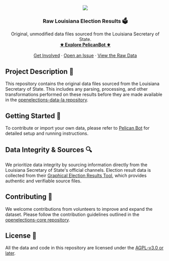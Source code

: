 <div align="center">
 <img src="https://raw.githubusercontent.com/openelections/openelections.github.io/master/img/logo.png"/></a>
</div>
<h3 align="center">Raw Louisiana Election Results 🗳️</h3>

  <p align="center">
   Original, unmodified data files sourced from the Louisiana Secretary of State.
    <br />
    <a href="pelbot"><strong>⚜️ Explore PelicanBot ⚜️</strong></a>
    <br />
    <br />
        <a href="https://docs.openelections.net/">Get Involved</a>
        ·
        <a href="https://github.com/openelections/openelections-sources-la/issues/new/choose">Open an Issue</a>
        ·
        <a href="data">View the Raw Data</a>
</div>

## Project Description 📖
This repository contains the original data files sourced from the Louisiana Secretary of State. This includes any parsing, processing, and other transformations performed on these results before they are made available in the [openelections-data-la repository](https://github.com/openelections/openelections-data-la).

## Getting Started 🚀
To contribute or import your own data, please refer to [Pelican Bot](pelibot/README.md) for detailed setup and running instructions.

## Data Integrity & Sources 🔍
We prioritize data integrity by sourcing information directly from the Louisiana Secretary of State's official channels. Election result data is collected from their [Graphical Election Results Tool](https://voterportal.sos.la.gov/Graphical), which provides authentic and verifiable source files.

## Contributing 🤝
We welcome contributions from volunteers to improve and expand the dataset. Please follow the contribution guidelines outlined in the [openelections-core repository](https://github.com/openelections/openelections-core).

## License 📄
All the data and code in this repository are licensed under the [AGPL-v3.0 or later](LICENSE).
